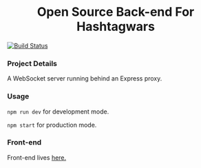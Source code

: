 <h1 align='center'>Open Source Back-end For Hashtagwars</h1>

[![Build Status](https://img.shields.io/circleci/project/github/levsthings/hashtagwars-api.svg?style=flat-square)](https://circleci.com/gh/levsthings/hashtagwars-api.svg?style=svg)

### Project Details

A WebSocket server running behind an Express proxy.

### Usage

`npm run dev` for development mode.

`npm start` for production mode.

### Front-end

Front-end lives [here.](https://github.com/levsthings/hashtagwars/)
